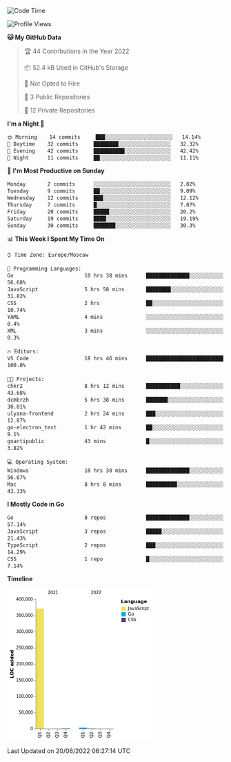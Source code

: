 <!--START_SECTION:waka-->
![Code Time](http://img.shields.io/badge/Code%20Time-349%20hrs%2013%20mins-blue)

![Profile Views](http://img.shields.io/badge/Profile%20Views-0-blue)

**🐱 My GitHub Data** 

> 🏆 44 Contributions in the Year 2022
 > 
> 📦 52.4 kB Used in GitHub's Storage 
 > 
> 🚫 Not Opted to Hire
 > 
> 📜 3 Public Repositories 
 > 
> 🔑 12 Private Repositories  
 > 
**I'm a Night 🦉** 

```text
🌞 Morning    14 commits     ███░░░░░░░░░░░░░░░░░░░░░░   14.14% 
🌆 Daytime    32 commits     ████████░░░░░░░░░░░░░░░░░   32.32% 
🌃 Evening    42 commits     ██████████░░░░░░░░░░░░░░░   42.42% 
🌙 Night      11 commits     ██░░░░░░░░░░░░░░░░░░░░░░░   11.11%

```
📅 **I'm Most Productive on Sunday** 

```text
Monday       2 commits      ░░░░░░░░░░░░░░░░░░░░░░░░░   2.02% 
Tuesday      9 commits      ██░░░░░░░░░░░░░░░░░░░░░░░   9.09% 
Wednesday    12 commits     ███░░░░░░░░░░░░░░░░░░░░░░   12.12% 
Thursday     7 commits      █░░░░░░░░░░░░░░░░░░░░░░░░   7.07% 
Friday       20 commits     █████░░░░░░░░░░░░░░░░░░░░   20.2% 
Saturday     19 commits     ████░░░░░░░░░░░░░░░░░░░░░   19.19% 
Sunday       30 commits     ███████░░░░░░░░░░░░░░░░░░   30.3%

```


📊 **This Week I Spent My Time On** 

```text
⌚︎ Time Zone: Europe/Moscow

💬 Programming Languages: 
Go                       10 hrs 38 mins      ██████████████░░░░░░░░░░░   56.68% 
JavaScript               5 hrs 58 mins       ████████░░░░░░░░░░░░░░░░░   31.82% 
CSS                      2 hrs               ██░░░░░░░░░░░░░░░░░░░░░░░   10.74% 
YAML                     4 mins              ░░░░░░░░░░░░░░░░░░░░░░░░░   0.4% 
XML                      3 mins              ░░░░░░░░░░░░░░░░░░░░░░░░░   0.3%

🔥 Editors: 
VS Code                  18 hrs 46 mins      █████████████████████████   100.0%

🐱‍💻 Projects: 
chkr2                    8 hrs 12 mins       ███████████░░░░░░░░░░░░░░   43.68% 
dcmbrzh                  5 hrs 38 mins       ███████░░░░░░░░░░░░░░░░░░   30.01% 
ulyana-frontend          2 hrs 24 mins       ███░░░░░░░░░░░░░░░░░░░░░░   12.87% 
go-electron_test         1 hr 42 mins        ██░░░░░░░░░░░░░░░░░░░░░░░   9.1% 
goantipublic             43 mins             █░░░░░░░░░░░░░░░░░░░░░░░░   3.82%

💻 Operating System: 
Windows                  10 hrs 38 mins      ██████████████░░░░░░░░░░░   56.67% 
Mac                      8 hrs 8 mins        ██████████░░░░░░░░░░░░░░░   43.33%

```

**I Mostly Code in Go** 

```text
Go                       8 repos             ██████████████░░░░░░░░░░░   57.14% 
JavaScript               3 repos             █████░░░░░░░░░░░░░░░░░░░░   21.43% 
TypeScript               2 repos             ███░░░░░░░░░░░░░░░░░░░░░░   14.29% 
CSS                      1 repo              █░░░░░░░░░░░░░░░░░░░░░░░░   7.14%

```


**Timeline**

![Chart not found](https://raw.githubusercontent.com/jeezft/jeezft/main/charts/bar_graph.png) 


 Last Updated on 20/06/2022 06:27:14 UTC
<!--END_SECTION:waka-->
